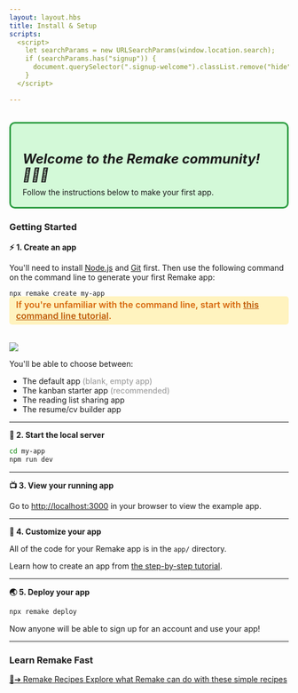 ```yaml
---
layout: layout.hbs
title: Install & Setup
scripts:
  <script>
    let searchParams = new URLSearchParams(window.location.search);
    if (searchParams.has("signup")) {
      document.querySelector(".signup-welcome").classList.remove("hide");
    }
  </script>

---
```


<div class="signup-welcome hide" style="margin-top: 32px; padding: 16px 21px 18px; border: 3px solid #2f9e44; background-color: #d3f9d8; border-radius: 10px;">
  <h5 style="margin-bottom: 8px; font-size: 24px;">Welcome to the Remake community! 👩‍💻🚀</h5>
  <div>Follow the instructions below to make your first app.</div>
</div>

### Getting Started

**⚡️ 1. Create an app**

You'll need to install [Node.js](https://nodejs.org/en/) and [Git](https://git-scm.com/downloads) first. Then use the following command on the command line to generate your first Remake app:

```bash
npx remake create my-app
```

<div style="margin-top: -16px; margin-bottom: 32px; padding: 5px 12px 6px; font-weight: 600; font-size: 16px; background-color: #fff3bf; color: #d6660b; border-radius: 5px;">If you're unfamiliar with the command line, start with <a style="color: #be5b09;" href="https://www.youtube.com/watch?v=2V1UUhBJ62Y">this command line tutorial</a>.</div>

<img src="/static/images/example-apps.png">

<p>You'll be able to choose between:</p>
<ul>
  <li>The default app <span style="opacity: .4; font-weight: 500;">(blank, empty app)</span></li>
  <li>The kanban starter app <span style="opacity: .4; font-weight: 500;">(recommended)</span></li>
  <li>The reading list sharing app</li>
  <li>The resume/cv builder app</li>
</ul>

---

**🚀 2. Start the local server**

```bash
cd my-app
npm run dev
```

---

**📺 3. View your running app**

Go to [http://localhost:3000](http://localhost:3000) in your browser to view the example app.

---

**🎨 4. Customize your app**

All of the code for your Remake app is in the `app/` directory.

Learn how to create an app from [the step-by-step tutorial](https://docs.remaketheweb.com/introducing-remake/).

---

**🌏 5. Deploy your app**

```bash
npx remake deploy
```

Now anyone will be able to sign up for an account and use your app!

---

### Learn Remake Fast

<a class="recipes-link" href="https://recipes.remaketheweb.com/">
  <span class="recipes-link__heading"><span class="recipes-link__icon">🌈</span><span class="recipes-link__arrow">&#10132;</span> <span class="recipes-link__heading-inner">Remake Recipes</span></span>
  <span class="recipes-link__text">Explore what Remake can do with these simple recipes</span>
</a>
